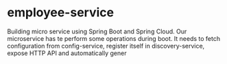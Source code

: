 # employee-service

Building micro service using Spring Boot and Spring Cloud.
Our microservice has te perform some operations during boot. It needs to fetch configuration from config-service, register itself in discovery-service, expose HTTP API and automatically gener